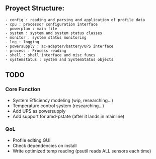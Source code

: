 
## Proyect Structure:
    - config : reading and parsing and application of profile data
    - cpu : processor configuration interface
    - powerplan : main file
    - system : system and system status classes
    - monitor : system status monitoring
    - log : logging
    - powersupply : ac-adapter/battery/UPS interface
    - process : Process reading
    - shell : shell interface and misc funcs
    - systemstatus : System and SystemStatus objects


## TODO

### Core Function
- System Efficiency modeling (wip, researching...)
- Temperature control system (researching...)
- Add UPS as powersupply
- Add support for amd-pstate (after it lands in mainline)

### QoL
- Profile editing GUI
- Check dependencies on install
- Write optimized temp reading (psutil reads ALL sensors each time)
